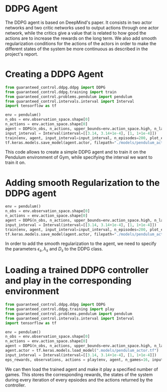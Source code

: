 
# DDPG Agent

The DDPG agent is based on DeepMind's paper. It consists in two actor networks and two critic networks used to output actions through one actor network, while the critics give a value that is related to how good the actions are to increase the rewards on the long term. We also add smooth regularization conditions for the actions of the actors in order to make the different states of the system be more continuous as described in the project's report.

# Creating a DDPG Agent

```python
from guaranteed_control.ddpg.ddpg import DDPG
from guaranteed_control.ddpg.training import train
from guaranteed_control.problems.pendulum import pendulum
from guaranteed_control.intervals.interval import Interval
import tensorflow as tf

env = pendulum()
n_obs = env.observation_space.shape[0]
n_actions = env.action_space.shape[0]
agent = DDPG(n_obs, n_actions, upper_bounds=env.action_space.high, n_layer1=16, n_layer2=16, batch_size=32, noise_std=0.05, learning_rate_actor=1e-5, leraning_rate_critic=2e-5, tau=0.005)
input_interval = Interval(interval=[[3.14, 3.14+1e-4], [1, 1+1e-4]])
train(env, agent, input_interval=input_interval, n_episodes=200, plot_every=10, plot=True)
tf.keras.models.save_model(agent.actor, filepath="./models/pendulum_actor.tf", save_format="tf")
```

This code allows to create a simple DDPG agent and to train it on the Pendulum environment of Gym, while specifying the interval we want to train it on. 

# Adding smooth Regularization to the DDPG agent

```python
env = pendulum()
n_obs = env.observation_space.shape[0]
n_actions = env.action_space.shape[0]
agent = DDPG(n_obs, n_actions, upper_bounds=env.action_space.high, n_layer1=16, n_layer2=16, batch_size=32, noise_std=0.05, learning_rate_actor=1e-5, leraning_rate_critic=2e-5, tau=0.005, epsilon_s=0.05, lambda_smooth=0.2, D_s=10)
input_interval = Interval(interval=[[3.14, 3.14+1e-4], [1, 1+1e-4]])
train(env, agent, input_interval=input_interval, n_episodes=200, plot_every=10, plot=True)
tf.keras.models.save_model(agent.actor, filepath="./models/pendulum_actor.tf", save_format="tf")
```

In order to add the smooth regularization to the agent, we need to specify the parameters $\epsilon_s, \lambda_s$ and $D_s$ to the DDPG class.

# Loading a trained DDPG controller and play in the corresponding environment

```python
from guaranteed_control.ddpg.ddpg import DDPG
from guaranteed_control.ddpg.training import play
from guaranteed_control.problems.pendulum import pendulum
from guaranteed_control.intervals.interval import Interval
import tensorflow as tf

env = pendulum()
n_obs = env.observation_space.shape[0]
n_actions = env.action_space.shape[0]
agent = DDPG(n_obs, n_actions, upper_bounds=env.action_space.high, n_layer1=16, n_layer2=16)
agent.actor = tf.keras.models.load_model(".models/pendulum_actor.tf")
input_interval = Interval(interval=[[3.14, 3.14+1e-4], [1, 1+1e-4]])
eps_rewards, observations, actions = play(env, agent, n_games=16, input_interval=input_interval, plot=False, watch=True)
```

We can then load the trained agent and make it play a specified number of games. This stores the corresponding rewards, the states of the system during every iteration of every epsiodes and the actions returned by the controller.